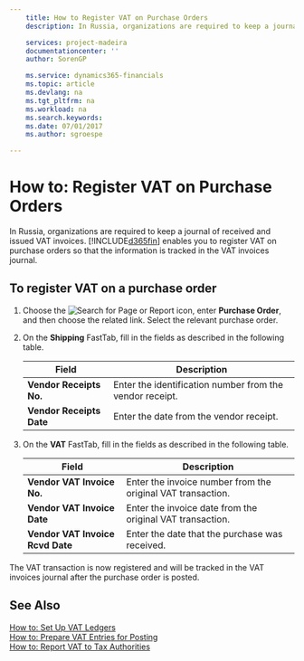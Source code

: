```yaml
---
    title: How to Register VAT on Purchase Orders
    description: In Russia, organizations are required to keep a journal of received and issued VAT invoices. [!INCLUDE[d365fin](../../includes/d365fin_md.md)] enables you to register VAT on purchase orders so that the information is tracked in the VAT invoices journal.

    services: project-madeira 
    documentationcenter: ''
    author: SorenGP

    ms.service: dynamics365-financials
    ms.topic: article
    ms.devlang: na
    ms.tgt_pltfrm: na
    ms.workload: na
    ms.search.keywords:
    ms.date: 07/01/2017
    ms.author: sgroespe

---
```

# How to: Register VAT on Purchase Orders
In Russia, organizations are required to keep a journal of received and issued VAT invoices. [!INCLUDE[d365fin](../../includes/d365fin_md.md)] enables you to register VAT on purchase orders so that the information is tracked in the VAT invoices journal.  

## To register VAT on a purchase order  

1.  Choose the ![Search for Page or Report](../../media/ui-search/search_small.png "Search for Page or Report icon") icon, enter **Purchase Order**, and then choose the related link. Select the relevant purchase order.  
2.  On the **Shipping** FastTab, fill in the fields as described in the following table.  

    |Field|Description|  
    |---------------------------------|---------------------------------------|  
    |**Vendor Receipts No.**|Enter the identification number from the vendor receipt.|  
    |**Vendor Receipts Date**|Enter the date from the vendor receipt.|  

3.  On the **VAT** FastTab, fill in the fields as described in the following table.  

    |Field|Description|  
    |---------------------------------|---------------------------------------|  
    |**Vendor VAT Invoice No.**|Enter the invoice number from the original VAT transaction.|  
    |**Vendor VAT Invoice Date**|Enter the invoice date from the original VAT transaction.|  
    |**Vendor VAT Invoice Rcvd Date**|Enter the date that the purchase was received.|  

 The VAT transaction is now registered and will be tracked in the VAT invoices journal after the purchase order is posted.  

## See Also  
 [How to: Set Up VAT Ledgers](how-to-set-up-vat-ledgers.md)   
 [How to: Prepare VAT Entries for Posting](how-to-prepare-vat-entries-for-posting.md)  
 [How to: Report VAT to Tax Authorities](../../finance-how-report-vat.md)
